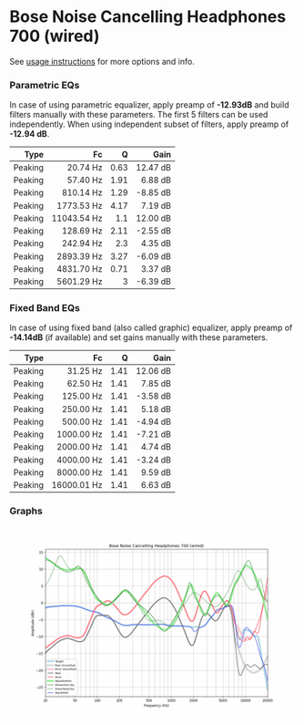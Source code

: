# Bose Noise Cancelling Headphones 700 (wired)
See [usage instructions](https://github.com/jaakkopasanen/AutoEq#usage) for more options and info.

### Parametric EQs
In case of using parametric equalizer, apply preamp of **-12.93dB** and build filters manually
with these parameters. The first 5 filters can be used independently.
When using independent subset of filters, apply preamp of **-12.94 dB**.

| Type    | Fc          |    Q | Gain     |
|--------:|------------:|-----:|---------:|
| Peaking | 20.74 Hz    | 0.63 | 12.47 dB |
| Peaking | 57.40 Hz    | 1.91 | 6.88 dB  |
| Peaking | 810.14 Hz   | 1.29 | -8.85 dB |
| Peaking | 1773.53 Hz  | 4.17 | 7.19 dB  |
| Peaking | 11043.54 Hz | 1.1  | 12.00 dB |
| Peaking | 128.69 Hz   | 2.11 | -2.55 dB |
| Peaking | 242.94 Hz   | 2.3  | 4.35 dB  |
| Peaking | 2893.39 Hz  | 3.27 | -6.09 dB |
| Peaking | 4831.70 Hz  | 0.71 | 3.37 dB  |
| Peaking | 5601.29 Hz  | 3    | -6.39 dB |

### Fixed Band EQs
In case of using fixed band (also called graphic) equalizer, apply preamp of **-14.14dB**
(if available) and set gains manually with these parameters.

| Type    | Fc          |    Q | Gain     |
|--------:|------------:|-----:|---------:|
| Peaking | 31.25 Hz    | 1.41 | 12.06 dB |
| Peaking | 62.50 Hz    | 1.41 | 7.85 dB  |
| Peaking | 125.00 Hz   | 1.41 | -3.58 dB |
| Peaking | 250.00 Hz   | 1.41 | 5.18 dB  |
| Peaking | 500.00 Hz   | 1.41 | -4.94 dB |
| Peaking | 1000.00 Hz  | 1.41 | -7.21 dB |
| Peaking | 2000.00 Hz  | 1.41 | 4.74 dB  |
| Peaking | 4000.00 Hz  | 1.41 | -3.24 dB |
| Peaking | 8000.00 Hz  | 1.41 | 9.59 dB  |
| Peaking | 16000.01 Hz | 1.41 | 6.63 dB  |

### Graphs
![](./Bose%20Noise%20Cancelling%20Headphones%20700%20(wired).png)